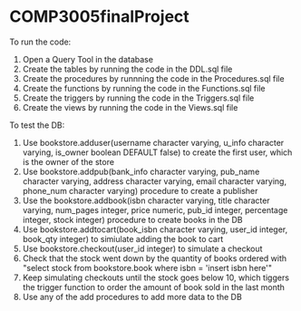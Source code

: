 # COMP3005finalProject

To run the code:
1. Open a Query Tool in the database
2. Create the tables by running the code in the DDL.sql file
3. Create the procedures by runnning the code in the Procedures.sql file
4. Create the functions by running the code in the Functions.sql file
5. Create the triggers by running the code in the Triggers.sql file
6. Create the views by running the code in the Views.sql file

To test the DB:
1. Use bookstore.adduser(username character varying, u_info character varying, is_owner boolean DEFAULT false) to create the first user, which is the owner of the store
2. Use bookstore.addpub(bank_info character varying, pub_name character varying, address character varying, email character varying, phone_num character varying) procedure to create a publisher
3. Use the bookstore.addbook(isbn character varying, title character varying, num_pages integer, price numeric, pub_id integer, percentage integer, stock integer) procedure to create books in the DB
4. Use bookstore.addtocart(book_isbn character varying, user_id integer, book_qty integer) to simiulate adding the book to cart
5. Use bookstore.checkout(user_id integer) to simulate a checkout
6. Check that the stock went down by the quantity of books ordered with "select stock from bookstore.book where isbn = 'insert isbn here'"
7. Keep simulating checkouts until the stock goes below 10, which tiggers the trigger function to order the amount of book sold in the last month
8. Use any of the add procedures to add more data to the DB
